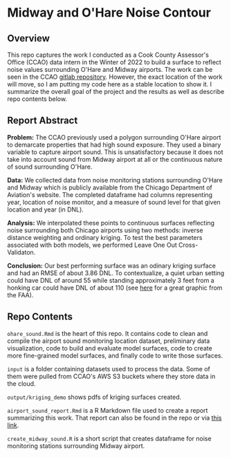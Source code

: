# Midway and O'Hare Noise Contour

## Overview

This repo captures the work I conducted as a Cook County Assessor's Office (CCAO) data intern in the Winter of 2022 to build a surface to reflect noise values surrounding O'Hare and Midway airports. The work can be seen in the CCAO [gitlab repository](https://gitlab.com/ccao-data-science---modeling). However, the exact location of the work will move, so I am putting my code here as a stable location to show it. I summarize the overall goal of the project and the results as well as describe repo contents below. 

## Report Abstract

**Problem:** The CCAO previously used a polygon surrounding O'Hare airport to demarcate properties that had high sound exposure. They used a binary variable to capture airport sound. This is unsatisfactory because it does not take into account sound from Midway airport at all or the continuous nature of sound surrounding O'Hare. 

**Data:** We collected data from noise monitoring stations surrounding O'Hare and Midway which is publicly available from the Chicago Department of Aviation's website. The completed dataframe had columns representing year, location of noise monitor, and a measure of sound level for that given location and year (in DNL). 

**Analysis:** We interpolated these points to continuous surfaces reflecting noise surrounding both Chicago airports using two methods: inverse distance weighting and ordinary kriging. To test the best parameters associated with both models, we performed Leave One Out Cross-Validaton. 

**Conclusion:** Our best performing surface was an odinary kriging surface and had an RMSE of about 3.86 DNL. To contextualize, a quiet urban setting could have DNL of around 55 while standing approximately 3 feet from a honking car could have DNL of about 110 (see [here](https://www.faa.gov/regulations_policies/policy_guidance/noise/basics/) for a great graphic from the FAA). 



## Repo Contents

`ohare_sound.Rmd` is the heart of this repo. It contains code to clean and compile the airport sound monitoring location dataset, preliminary data visualization, code to build and evaluate model surfaces, code to create more fine-grained model surfaces, and finally code to write those surfaces. 

`input` is a folder containing datasets used to process the data. Some of them were pulled from CCAO's AWS S3 buckets where they store data in the cloud. 

`output/kriging_demo` shows pdfs of kriging surfaces created.

`airport_sound_report.Rmd` is a R Markdown file used to create a report summarizing this work. That report can also be found in the repo or via [this link](https://github.com/Deckart2/noise_contour/blob/main/airport_sound_report.pdf). 

`create_midway_sound.R` is a short script that creates dataframe for noise monitoring stations surrounding Midway airport. 
